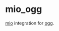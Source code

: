 mio\_ogg
========

[mio](https://github.com/carllerche/mio) integration for
[ogg](https://github.com/infinityb/ireul/tree/master/ogg).
